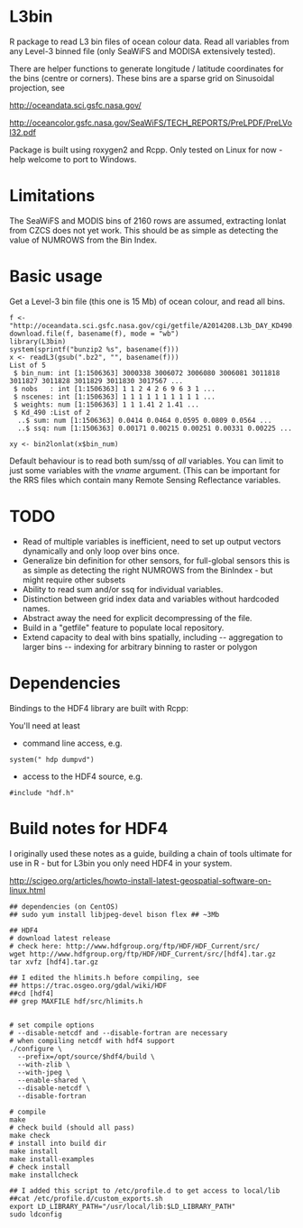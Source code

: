 L3bin
=====

R package to read L3 bin files of ocean colour data. Read all variables from any Level-3 binned file (only SeaWiFS and 
MODISA extensively tested). 

There are helper functions to generate longitude / latitude coordinates for the bins (centre or corners). These bins
are a sparse grid on Sinusoidal projection, see 

http://oceandata.sci.gsfc.nasa.gov/

http://oceancolor.gsfc.nasa.gov/SeaWiFS/TECH_REPORTS/PreLPDF/PreLVol32.pdf

Package is built using roxygen2 and Rcpp. Only tested on Linux for now - help welcome to port to Windows. 

Limitations
====
The SeaWiFS and MODIS bins of 2160 rows are assumed, extracting lonlat from CZCS does not yet work. This should be as simple as detecting the value of NUMROWS from the Bin Index. 

Basic usage
====

Get a Level-3 bin file  (this one is 15 Mb) of ocean colour, and read all bins. 

```{r}
f <- "http://oceandata.sci.gsfc.nasa.gov/cgi/getfile/A2014208.L3b_DAY_KD490.main.bz2"
download.file(f, basename(f), mode = "wb")
library(L3bin)
system(sprintf("bunzip2 %s", basename(f)))
x <- readL3(gsub(".bz2", "", basename(f)))
List of 5
 $ bin_num: int [1:1506363] 3000338 3006072 3006080 3006081 3011818 3011827 3011828 3011829 3011830 3017567 ...
 $ nobs   : int [1:1506363] 1 1 2 4 2 6 9 6 3 1 ...
 $ nscenes: int [1:1506363] 1 1 1 1 1 1 1 1 1 1 ...
 $ weights: num [1:1506363] 1 1 1.41 2 1.41 ...
 $ Kd_490 :List of 2
  ..$ sum: num [1:1506363] 0.0414 0.0464 0.0595 0.0809 0.0564 ...
  ..$ ssq: num [1:1506363] 0.00171 0.00215 0.00251 0.00331 0.00225 ...

xy <- bin2lonlat(x$bin_num)
```

Default behaviour is to read both sum/ssq of *all* variables. You can limit to just some variables with the *vname* argument. (This can be important for the RRS files which contain many Remote Sensing Reflectance variables. 

TODO
====

- Read of multiple variables is inefficient, need to set up output vectors dynamically and only loop over bins once. 
- Generalize bin definition for other sensors, for full-global sensors this is as simple as detecting the right NUMROWS from the BinIndex - but might require other subsets
- Ability to read sum and/or ssq for individual variables. 
- Distinction between grid index data and variables without hardcoded names. 
- Abstract away the need for explicit decompressing of the file. 
- Build in a "getfile" feature to populate local repository. 
- Extend capacity to deal with bins spatially, including
-- aggregation to larger bins
-- indexing for arbitrary binning to raster or polygon

Dependencies
====

Bindings to the HDF4 library are built with Rcpp: 

You'll need at least 

- command line access, e.g. 

```{r} 
system(" hdp dumpvd")
```

- access to the HDF4 source, e.g. 
```{bash}
#include "hdf.h"
```


Build notes for HDF4
=====
I originally used these notes as a guide, building a chain of tools ultimate for use in R - but for L3bin 
you only need HDF4 in your system. 

http://scigeo.org/articles/howto-install-latest-geospatial-software-on-linux.html

```{bash}
## dependencies (on CentOS)
## sudo yum install libjpeg-devel bison flex ## ~3Mb

## HDF4
# download latest release
# check here: http://www.hdfgroup.org/ftp/HDF/HDF_Current/src/
wget http://www.hdfgroup.org/ftp/HDF/HDF_Current/src/[hdf4].tar.gz
tar xvfz [hdf4].tar.gz

## I edited the hlimits.h before compiling, see 
## https://trac.osgeo.org/gdal/wiki/HDF
##cd [hdf4]
## grep MAXFILE hdf/src/hlimits.h


# set compile options
# --disable-netcdf and --disable-fortran are necessary
# when compiling netcdf with hdf4 support
./configure \
  --prefix=/opt/source/$hdf4/build \
  --with-zlib \
  --with-jpeg \
  --enable-shared \
  --disable-netcdf \
  --disable-fortran

# compile
make 
# check build (should all pass)
make check
# install into build dir
make install
make install-examples
# check install
make installcheck

## I added this script to /etc/profile.d to get access to local/lib
##cat /etc/profile.d/custom_exports.sh
export LD_LIBRARY_PATH="/usr/local/lib:$LD_LIBRARY_PATH"
sudo ldconfig

```

